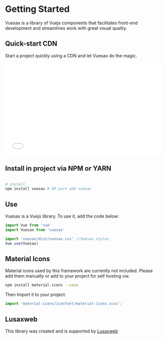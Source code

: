
# Getting Started

<box header>

Vuesax is a library of Vuejs components that facilitates front-end development and streamlines work with great visual quality.

</box>


<box>

## Quick-start CDN

Start a project quickly using a CDN and let Vuesax do the magic.

<iframe width="100%" height="300" src="//jsfiddle.net/luisdanielroviracontreras/txzqp7ny/6/embedded/html,result/" allowpaymentrequest allowfullscreen="allowfullscreen" frameborder="0"></iframe>

</box>

<box>

## Install in project via NPM or YARN

```bash

# install
npm install vuesax # OR yarn add vuesax

```


</box>

<box>

## Use

Vuesax is a Vuejs library. To use it, add the code below:

```js
import Vue from 'vue'
import Vuesax from 'vuesax'

import 'vuesax/dist/vuesax.css' //Vuesax styles
Vue.use(Vuesax)
```

</box>


## Material Icons
<box>
Material icons used by this framework are currently not included. Please add them manually or add to your project for self hosting via:

```bash
npm install material-icons --save
```
Then Import it to your project: 
```js
import 'material-icons/iconfont/material-icons.scss';
```
</box>

<box>

## Lusaxweb

This library was created and is supported by [Lusaxweb](http://www.lusaxweb.com/)

</box>
